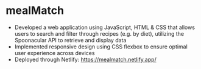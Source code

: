 # mealMatch

- Developed a web application using JavaScript, HTML & CSS that allows users to search and filter through recipes (e.g. by diet), utilizing the Spoonacular API to retrieve and display data
- Implemented responsive design using CSS flexbox to ensure optimal user experience across devices
- Deployed through Netlify: https://mealmatch.netlify.app/
